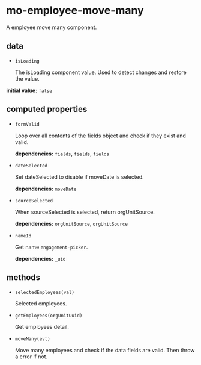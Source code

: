 # mo-employee-move-many 

A employee move many component. 

## data 

- `isLoading` 

  The isLoading component value.
  Used to detect changes and restore the value. 

**initial value:** `false` 

## computed properties 

- `formValid` 

  Loop over all contents of the fields object and check if they exist and valid. 

   **dependencies:** `fields`, `fields`, `fields` 

- `dateSelected` 

  Set dateSelected to disable if moveDate is selected. 

   **dependencies:** `moveDate` 

- `sourceSelected` 

  When sourceSelected is selected, return orgUnitSource. 

   **dependencies:** `orgUnitSource`, `orgUnitSource` 

- `nameId` 

  Get name `engagement-picker`. 

   **dependencies:** `_uid` 


## methods 

- `selectedEmployees(val)` 

  Selected employees. 

- `getEmployees(orgUnitUuid)` 

  Get employees detail. 

- `moveMany(evt)` 

  Move many employees and check if the data fields are valid.
  Then throw a error if not. 

